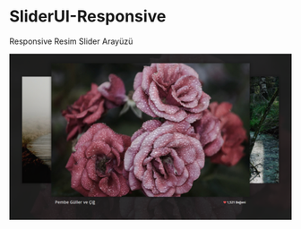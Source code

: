 # SliderUI-Responsive
Responsive Resim Slider Arayüzü

![Screenshot1](https://raw.githubusercontent.com/BurakTokak/SliderUI-Responsive/master/screenshot/Screenshot_1.png)
